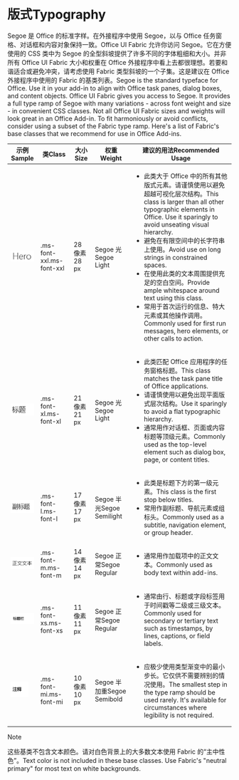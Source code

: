# <a name="typography"></a><span data-ttu-id="fb07f-101">版式</span><span class="sxs-lookup"><span data-stu-id="fb07f-101">Typography</span></span>

<span data-ttu-id="fb07f-p101">Segoe 是 Office 的标准字样。在外接程序中使用 Segoe，以与 Office 任务窗格、对话框和内容对象保持一致。Office UI Fabric 允许你访问 Segoe。它在方便使用的 CSS 类中为 Segoe 的全型斜坡提供了许多不同的字体粗细和大小。并非所有 Office UI Fabric 大小和权重在 Office 外接程序中看上去都很理想。若要和谐适合或避免冲突，请考虑使用 Fabric 类型斜坡的一个子集。这是建议在 Office 外接程序中使用的 Fabric 的基类列表。</span><span class="sxs-lookup"><span data-stu-id="fb07f-p101">Segoe is the standard typeface for Office. Use it in your add-in to align with Office task panes, dialog boxes, and content objects. Office UI Fabric gives you access to Segoe. It provides a full type ramp of Segoe with many variations - across font weight and size - in convenient CSS classes. Not all Office UI Fabric sizes and weights will look great in an Office Add-in. To fit harmoniously or avoid conflicts, consider using a subset of the Fabric type ramp. Here's a list of Fabric's base classes that we recommend for use in Office Add-ins.</span></span>

|<span data-ttu-id="fb07f-109">示例</span><span class="sxs-lookup"><span data-stu-id="fb07f-109">Sample</span></span> |<span data-ttu-id="fb07f-110">类</span><span class="sxs-lookup"><span data-stu-id="fb07f-110">Class</span></span> |<span data-ttu-id="fb07f-111">大小</span><span class="sxs-lookup"><span data-stu-id="fb07f-111">Size</span></span> |<span data-ttu-id="fb07f-112">权重</span><span class="sxs-lookup"><span data-stu-id="fb07f-112">Weight</span></span> |<span data-ttu-id="fb07f-113">建议的用法</span><span class="sxs-lookup"><span data-stu-id="fb07f-113">Recommended Usage</span></span> |
|------ |----- |---- |------ |----------------- |
|![特大文本图像](../images/add-in-typeramp-hero.png)|<span data-ttu-id="fb07f-115">.ms-font-xxl</span><span class="sxs-lookup"><span data-stu-id="fb07f-115">.ms-font-xxl</span></span> |<span data-ttu-id="fb07f-116">28 像素</span><span class="sxs-lookup"><span data-stu-id="fb07f-116">28 px</span></span> | <span data-ttu-id="fb07f-117">Segoe 光</span><span class="sxs-lookup"><span data-stu-id="fb07f-117">Segoe Light</span></span> |<ul><li><span data-ttu-id="fb07f-p102">此类大于 Office 中的所有其他版式元素。请谨慎使用以避免超越可视化层次结构。</span><span class="sxs-lookup"><span data-stu-id="fb07f-p102">This class is larger than all other typographic elements in Office. Use it sparingly to avoid unseating visual hierarchy.</span></span></li><li><span data-ttu-id="fb07f-120">避免在有限空间中的长字符串上使用。</span><span class="sxs-lookup"><span data-stu-id="fb07f-120">Avoid use on long strings in constrained spaces.</span></span></li><li><span data-ttu-id="fb07f-121">在使用此类的文本周围提供充足的空白空间。</span><span class="sxs-lookup"><span data-stu-id="fb07f-121">Provide ample whitespace around text using this class.</span></span></li><li><span data-ttu-id="fb07f-122">常用于首次运行的信息、特大元素或其他操作调用。</span><span class="sxs-lookup"><span data-stu-id="fb07f-122">Commonly used for first run messages, hero elements, or other calls to action.</span></span></li></ul> |
|![特大文本图像](../images/add-in-typeramp-title.png)|<span data-ttu-id="fb07f-124">.ms-font-xl</span><span class="sxs-lookup"><span data-stu-id="fb07f-124">.ms-font-xl</span></span> |<span data-ttu-id="fb07f-125">21 像素</span><span class="sxs-lookup"><span data-stu-id="fb07f-125">21 px</span></span> |<span data-ttu-id="fb07f-126">Segoe 光</span><span class="sxs-lookup"><span data-stu-id="fb07f-126">Segoe Light</span></span> | <ul><li><span data-ttu-id="fb07f-127">此类匹配 Office 应用程序的任务窗格标题。</span><span class="sxs-lookup"><span data-stu-id="fb07f-127">This class matches the task pane title of Office applications.</span></span></li><li><span data-ttu-id="fb07f-128">请谨慎使用以避免出现平面版式层次结构。</span><span class="sxs-lookup"><span data-stu-id="fb07f-128">Use it sparingly to avoid a flat typographic hierarchy.</span></span></li><li><span data-ttu-id="fb07f-129">通常用作对话框、页面或内容标题等顶级元素。</span><span class="sxs-lookup"><span data-stu-id="fb07f-129">Commonly used as the top-level element such as dialog box, page, or content titles.</span></span></li></ul> |
|![特大文本图像](../images/add-in-typeramp-subtitle.png)|<span data-ttu-id="fb07f-131">.ms-font-l</span><span class="sxs-lookup"><span data-stu-id="fb07f-131">.ms-font-l</span></span> |<span data-ttu-id="fb07f-132">17 像素</span><span class="sxs-lookup"><span data-stu-id="fb07f-132">17 px</span></span> |<span data-ttu-id="fb07f-133">Segoe 半光</span><span class="sxs-lookup"><span data-stu-id="fb07f-133">Segoe Semilight</span></span> | <ul><li><span data-ttu-id="fb07f-134">此类是标题下方的第一级元素。</span><span class="sxs-lookup"><span data-stu-id="fb07f-134">This class is the first stop below titles.</span></span></li><li><span data-ttu-id="fb07f-135">常用作副标题、导航元素或组标头。</span><span class="sxs-lookup"><span data-stu-id="fb07f-135">Commonly used as a subtitle, navigation element, or group header.</span></span></li><ul> |
|![特大文本图像](../images/add-in-typeramp-body.png)|<span data-ttu-id="fb07f-137">.ms-font-m</span><span class="sxs-lookup"><span data-stu-id="fb07f-137">.ms-font-m</span></span> |<span data-ttu-id="fb07f-138">14 像素</span><span class="sxs-lookup"><span data-stu-id="fb07f-138">14 px</span></span> |<span data-ttu-id="fb07f-139">Segoe 正常</span><span class="sxs-lookup"><span data-stu-id="fb07f-139">Segoe Regular</span></span> |<ul><li><span data-ttu-id="fb07f-140">通常用作加载项中的正文文本。</span><span class="sxs-lookup"><span data-stu-id="fb07f-140">Commonly used as body text within add-ins.</span></span></li><ul>|
|![Hero 文本图像](../images/add-in-typeramp-caption.png)|<span data-ttu-id="fb07f-142">.ms-font-xs</span><span class="sxs-lookup"><span data-stu-id="fb07f-142">.ms-font-xs</span></span> |<span data-ttu-id="fb07f-143">11 像素</span><span class="sxs-lookup"><span data-stu-id="fb07f-143">11 px</span></span> | <span data-ttu-id="fb07f-144">Segoe 正常</span><span class="sxs-lookup"><span data-stu-id="fb07f-144">Segoe Regular</span></span> |<ul><li><span data-ttu-id="fb07f-145">通常由行、标题或字段标签用于时间戳等二级或三级文本。</span><span class="sxs-lookup"><span data-stu-id="fb07f-145">Commonly used for secondary or tertiary text such as timestamps, by lines, captions, or field labels.</span></span></li><ul>|
|![Hero 文本图像](../images/add-in-typeramp-annotation.png)|<span data-ttu-id="fb07f-147">.ms-font-mi</span><span class="sxs-lookup"><span data-stu-id="fb07f-147">.ms-font-mi</span></span> |<span data-ttu-id="fb07f-148">10 像素</span><span class="sxs-lookup"><span data-stu-id="fb07f-148">10 px</span></span> |<span data-ttu-id="fb07f-149">Segoe 半加重</span><span class="sxs-lookup"><span data-stu-id="fb07f-149">Segoe Semibold</span></span> |<ul><li><span data-ttu-id="fb07f-p103">应极少使用类型渐变中的最小步长。它仅供不需要辨别的情况使用。</span><span class="sxs-lookup"><span data-stu-id="fb07f-p103">The smallest step in the type ramp should be used rarely. It's available for circumstances where legibility is not required.</span></span></li><ul>|

> [!NOTE]
> <span data-ttu-id="fb07f-p104">这些基类不包含文本颜色。请对白色背景上的大多数文本使用 Fabric 的“主中性色”。</span><span class="sxs-lookup"><span data-stu-id="fb07f-p104">Text color is not included in these base classes. Use Fabric's "neutral primary" for most text on white backgrounds.</span></span>
